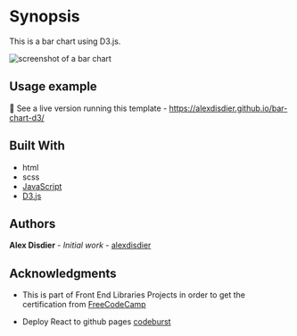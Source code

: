 # Synopsis

This is a bar chart using D3.js.

![screenshot of a bar chart](/src/screenshot.jpg?raw=true "screenshot of a bar chart")

## Usage example

:construction: See a live version running this template - https://alexdisdier.github.io/bar-chart-d3/

## Built With

- html
- scss
- [JavaScript](https://developer.mozilla.org/bm/docs/Web/JavaScript)
- [D3.js](https://d3js.org/)

## Authors

**Alex Disdier** - _Initial work_ - [alexdisdier](https://github.com/alexdisdier)

## Acknowledgments

- This is part of Front End Libraries Projects in order to get the certification from [FreeCodeCamp](https://learn.freecodecamp.org/data-visualization/data-visualization-projects/visualize-data-with-a-bar-chart)

- Deploy React to github pages [codeburst](https://codeburst.io/deploy-react-to-github-pages-to-create-an-amazing-website-42d8b09cd4d)
